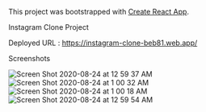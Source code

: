This project was bootstrapped with [Create React App](https://github.com/facebook/create-react-app).

Instagram Clone Project

Deployed URL : https://instagram-clone-beb81.web.app/

Screenshots

![Screen Shot 2020-08-24 at 12 59 37 AM](https://user-images.githubusercontent.com/7867801/91019434-d4285900-e5a5-11ea-8aec-dd2d811cc6fc.png)
![Screen Shot 2020-08-24 at 1 00 32 AM](https://user-images.githubusercontent.com/7867801/91019445-dab6d080-e5a5-11ea-80cf-be3b911b7f8b.png)
![Screen Shot 2020-08-24 at 1 00 18 AM](https://user-images.githubusercontent.com/7867801/91019446-db4f6700-e5a5-11ea-8e60-ec839288268b.png)
![Screen Shot 2020-08-24 at 12 59 54 AM](https://user-images.githubusercontent.com/7867801/91019447-db4f6700-e5a5-11ea-8db2-ea2a215c58b3.png)
